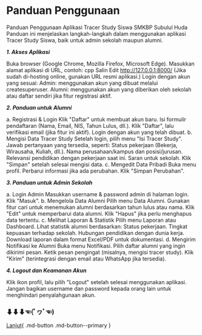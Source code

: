 # Panduan Penggunaan
Panduan Penggunaan Aplikasi Tracer Study Siswa SMKBP Subulul Huda
Panduan ini menjelaskan langkah-langkah dalam menggunakan aplikasi Tracer Study Siswa, baik untuk admin sekolah maupun alumni.

***1. Akses Aplikasi***

Buka browser (Google Chrome, Mozilla Firefox, Microsoft Edge).
Masukkan alamat aplikasi di URL, contoh:
cpp
Salin
Edit
http://127.0.0.1:8000/
(Jika sudah di-hosting online, gunakan URL resmi aplikasi.)
Login dengan akun yang sesuai:
Admin: menggunakan akun yang dibuat melalui createsuperuser.
Alumni: menggunakan akun yang diberikan oleh sekolah atau daftar sendiri jika fitur registrasi aktif.

***2. Panduan untuk Alumni***

a. Registrasi & Login
Klik "Daftar" untuk membuat akun baru.
Isi formulir pendaftaran (Nama, Email, NIS, Tahun Lulus, dll.).
Klik "Daftar", lalu verifikasi email (jika fitur ini aktif).
Login dengan akun yang telah dibuat.
b. Mengisi Data Tracer Study
Setelah login, pilih menu "Isi Tracer Study".
Jawab pertanyaan yang tersedia, seperti:
Status pekerjaan (Bekerja, Wirausaha, Kuliah, dll.).
Nama perusahaan/kampus dan posisi/jurusan.
Relevansi pendidikan dengan pekerjaan saat ini.
Saran untuk sekolah.
Klik "Simpan" setelah selesai mengisi data.
c. Mengedit Data Pribadi
Buka menu profil.
Perbarui informasi jika ada perubahan.
Klik "Simpan Perubahan".

***3. Panduan untuk Admin Sekolah***

a. Login Admin
Masukkan username & password admin di halaman login.
Klik "Masuk".
b. Mengelola Data Alumni
Pilih menu Data Alumni.
Gunakan fitur cari untuk menemukan alumni berdasarkan tahun lulus atau nama.
Klik "Edit" untuk memperbarui data alumni.
Klik "Hapus" jika perlu menghapus data tertentu.
c. Melihat Laporan & Statistik
Pilih menu Laporan atau Dashboard.
Lihat statistik alumni berdasarkan:
Status pekerjaan.
Tingkat kepuasan terhadap sekolah.
Hubungan pendidikan dengan dunia kerja.
Download laporan dalam format Excel/PDF untuk dokumentasi.
d. Mengirim Notifikasi ke Alumni
Buka menu Notifikasi.
Pilih daftar alumni yang ingin dikirimi pesan.
Ketik pesan pengingat (misalnya, mengisi tracer study).
Klik "Kirim" (terintegrasi dengan email atau WhatsApp jika tersedia).

***4. Logout dan Keamanan Akun***

Klik ikon profil, lalu pilih "Logout" setelah selesai menggunakan aplikasi.
Jangan bagikan username dan password kepada orang lain untuk menghindari penyalahgunaan akun.
### ⬇⬇⬇☜(ﾟヮﾟ☜)  
[Lanjut](05.md){ .md-button .md-button--primary }
